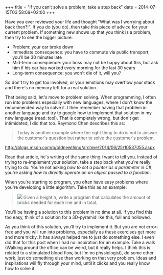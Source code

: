 +++
title = "If you can’t solve a problem, take a step back"
date = 2014-07-15T03:58:09+02:00
+++

Have you ever reviewed your life and thought "What was I worrying about back then?!". If you do (you do), then take this piece of advice for your current problem. If something new shows up that you think is a problem, then try to see the bigger picture.

* Problem: your car broke down
* Immediate consequence: you have to commute via public transport, you'll be 30 minutes late 
* Mid-term consequence: your boss may not be happy about this, but ask him if his car has worked every morning for the last 30 years
* Long-term consequence: you won't die of it, will you?

So don't try to get too involved, or your emotions may overflow your stack and there's no memory left for a real solution.

That being said, let's move to problem solving. When programming, I often run into problems especially with new languages, where I don't know the recommended way to solve it. I then remember having that problem in another language and try to google how to implement that solution in my new language (read: tool). That is completely wrong, but don't get intimidated, I did that too. Raymond Chen describes this as:

> Today is another example where the right thing to do is not to answer the customer's question but rather to solve the customer's problem.

http://blogs.msdn.com/b/oldnewthing/archive/2014/06/25/10537055.aspx

Read that article, he's writing of the same thing I want to tell you. Instead of trying to re-implement your solution, take a step back what you're really trying to do. You're not asking *how to set a pointer as a parameter* in C#, you're asking *how to directly operate on an object passed to a function*.

When you're starting to program, you often have easy problems where you're developing a little algorithm. Take this as an example:

> ![](/post/pyramide.png)
> Given a height h, write a program that calculates the amount of bricks needed for each line and in total.

You'll be having a solution to this problem in no time at all. If you find this too easy, think of a solution for a 3D-pyramid like this, full and hollowed.

As you think of this solution, you'll try to implement it. But you are not error-free and you will run into problems, especially as these exercises get more and more tricky. It has always helped me to just do something else. I even did that for this post when I had no inspiration for an example. Take a walk (Walking around the office can be weird, but it really helps. I think this is related to a stimulated blood flow, but I'm no physiologist), do some other work, just do something else than working on that very problem. Ideas and inspirations will fly through your mind, until it clicks and you really know how to solve it.